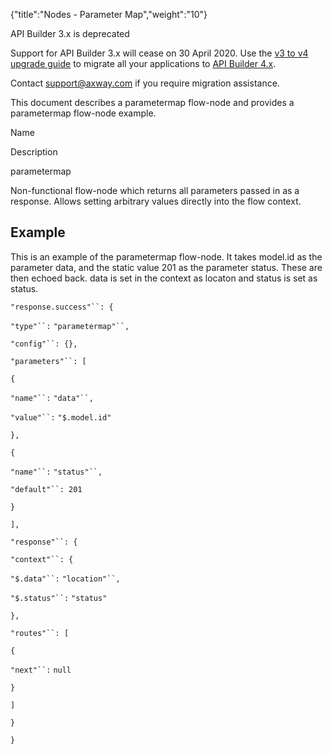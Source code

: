 {"title":"Nodes - Parameter Map","weight":"10"} 

API Builder 3.x is deprecated

Support for API Builder 3.x will cease on 30 April 2020. Use the [v3 to v4 upgrade guide](https://docs.axway.com/bundle/API_Builder_4x_allOS_en/page/api_builder_v3_to_v4_upgrade_guide.html) to migrate all your applications to [API Builder 4.x](https://docs.axway.com/bundle/API_Builder_4x_allOS_en/page/api_builder_getting_started_guide.html).

Contact [support@axway.com](mailto:support@axway.com) if you require migration assistance.

This document describes a parametermap flow-node and provides a parametermap flow-node example.

Name

Description

parametermap

Non-functional flow-node which returns all parameters passed in as a response. Allows setting arbitrary values directly into the flow context.

## Example

This is an example of the parametermap flow-node. It takes model.id as the parameter data, and the static value 201 as the parameter status. These are then echoed back. data is set in the context as locaton and status is set as status.

`"response.success"``: {`

`"type"``:` `"parametermap"``,`

`"config"``: {},`

`"parameters"``: [`

`{`

`"name"``:` `"data"``,`

`"value"``:` `"$.model.id"`

`},`

`{`

`"name"``:` `"status"``,`

`"default"``: 201`

`}`

`],`

`"response"``: {`

`"context"``: {`

`"$.data"``:` `"location"``,`

`"$.status"``:` `"status"`

`},`

`"routes"``: [`

`{`

`"next"``:` `null`

`}`

`]`

`}`

`}`